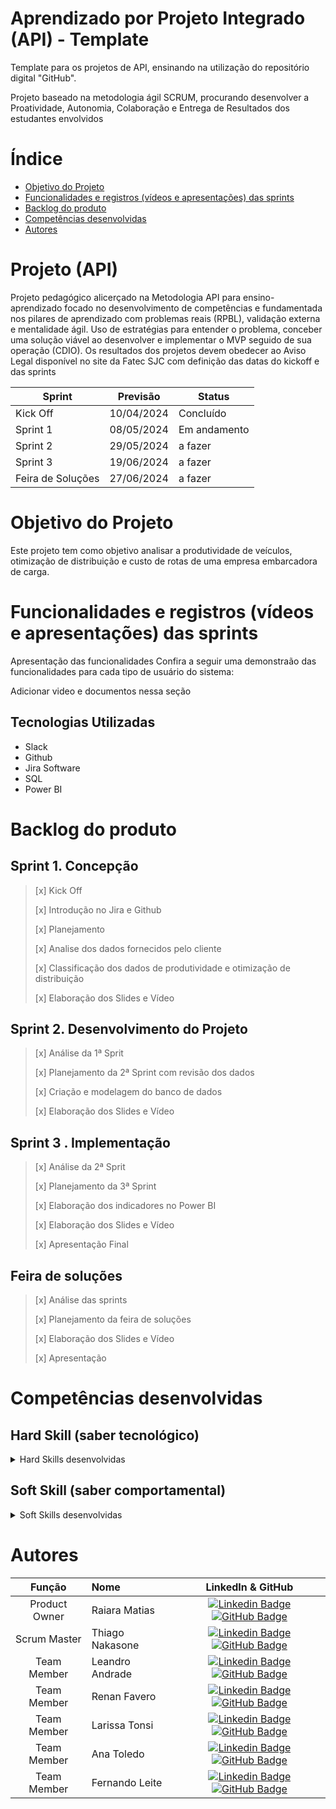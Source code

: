 # Aprendizado por Projeto Integrado (API) - Template

Template para os projetos de API, ensinando na utilização do repositório digital "GitHub". 

Projeto baseado na metodologia ágil SCRUM, procurando desenvolver a Proatividade, Autonomia, Colaboração e Entrega de Resultados dos estudantes envolvidos

# Índice
* [Objetivo do Projeto](#objetivo-do-projeto)
* [Funcionalidades e registros (vídeos e apresentações) das sprints](#funcionalidades-e-registros-(vídeos-e-apresentações)-das-sprints)
* [Backlog do produto](#Backlog-do-produto)
* [Competências desenvolvidas](#competências-desenvolvidas)
* [Autores](#autores)

# Projeto (API) 
Projeto pedagógico alicerçado na Metodologia API para ensino-aprendizado focado no desenvolvimento de competências e fundamentada nos pilares de aprendizado com problemas reais (RPBL), validação externa e mentalidade ágil. 
Uso de estratégias para entender o problema, conceber uma solução viável ao desenvolver e implementar o MVP seguido de sua operação (CDIO). 
Os resultados dos projetos devem obedecer ao Aviso Legal disponível no site da Fatec SJC com definição das datas do kickoff e das sprints

Sprint | Previsão | Status|
|------|--------|------|
|Kick Off | 10/04/2024 |Concluído|
|Sprint 1 |08/05/2024 | Em andamento|
|Sprint 2|29/05/2024| a fazer |
|Sprint 3| 19/06/2024 | a fazer|
|Feira de Soluções|27/06/2024|a fazer |





# Objetivo do Projeto
Este projeto tem como objetivo analisar a produtividade de veículos, otimização de distribuição e custo de rotas de uma empresa embarcadora de carga.


# Funcionalidades e registros (vídeos e apresentações) das sprints

Apresentação das funcionalidades
Confira a seguir uma demonstraão das funcionalidades para cada tipo de usuário do sistema:

Adicionar video e documentos nessa seção


## Tecnologias Utilizadas

* Slack
* Github
* Jira Software
* SQL
* Power BI
  
# Backlog do produto

## Sprint 1. Concepção
> [x] Kick Off
> 
> [x] Introdução no Jira e Github
> 
> [x] Planejamento
> 
> [x] Analise dos dados fornecidos pelo cliente 
> 
> [x] Classificação dos dados de produtividade e otimização de distribuição
>
> [x] Elaboração dos Slides e Vídeo

## Sprint 2. Desenvolvimento do Projeto
> [x] Análise da 1ª Sprit
> 
> [x] Planejamento da 2ª Sprint com revisão dos dados 
> 
> [x] Criação e modelagem do banco de dados
> 
> [x] Elaboração dos Slides e Vídeo
> 
## Sprint 3 . Implementação

> 
> [x] Análise da 2ª Sprit
> 
> [x] Planejamento da 3ª Sprint
>
>  [x] Elaboração dos indicadores no Power BI
> 
> [x] Elaboração dos Slides e Vídeo
> 
> [x] Apresentação Final
> 
      
## Feira de soluções

>
> [x] Análise das sprints
> 
> [x] Planejamento da feira de soluções
> 
> [x] Elaboração dos Slides e Vídeo
> 
> [x] Apresentação
>




  
# Competências desenvolvidas

## Hard Skill (saber tecnológico)
<details>
<summary>Hard Skills desenvolvidas</summary>
  
| Tecnologia/Metodologia | Classificação |
| ---------------------- | ------------- |
| GitHub | ★ ★ ★ ★ ★ ★ ★ ☆ ☆ ☆ |
| Gestão de Projetos | ★ ★ ★ ★ ★ ★ ☆ ☆ ☆ ☆ |
| Scrum Master | ★ ★ ★ ★ ★ ★ ★ ☆ ☆ ☆ |
| Prodct Owner | ★ ★ ★ ★ ★ ★ ★ ☆ ☆ ☆ |
| Markdown | ★ ★ ★ ★ ★ ★ ★ ☆ ☆ ☆ |
| Git Projects | ★ ★ ★ ★ ★ ★ ★ ☆ ☆ ☆ |
 
</details>

## Soft Skill (saber comportamental)
<details>
<summary>Soft Skills desenvolvidas</summary>

| Habilidades | Classificação |
| ---------------------- | ------------- |
| Liderança| ★ ★ ★ ★ ★ ☆ ☆ ☆ ☆ ☆ |
| Proatividade| ★ ★ ★ ★ ★ ★ ☆ ☆ ☆ ☆ |
| Comunicação | ★ ★ ★ ★ ★ ★ ★ ☆ ☆ ☆ |
| Criatividade | ★ ★ ★ ★ ★ ★ ★ ☆ ☆ ☆ |
| Trabalho em equipe | ★ ★ ★ ★ ★ ★ ★ ☆ ☆ ☆ |


</details>

# Autores
|    Função     | Nome                                  |                                                                                                                                                      LinkedIn & GitHub                                                                                                                                                      |
| :-----------: | :------------------------------------ | :-------------------------------------------------------------------------------------------------------------------------------------------------------------------------------------------------------------------------------------------------------------------------------------------------------------------------: |
|Product Owner| Raiara Matias| [![Linkedin Badge](https://img.shields.io/badge/Linkedin-blue?style=flat-square&logo=Linkedin&logoColor=white)]()  [![GitHub Badge](https://img.shields.io/badge/GitHub-111217?style=flat-square&logo=github&logoColor=white)]()|
|Scrum Master|Thiago Nakasone | [![Linkedin Badge](https://img.shields.io/badge/Linkedin-blue?style=flat-square&logo=Linkedin&logoColor=white)]() [![GitHub Badge](https://img.shields.io/badge/GitHub-111217?style=flat-square&logo=github&logoColor=white)](https://github.com/thiagonakasone)|
|Team Member| Leandro Andrade| [![Linkedin Badge](https://img.shields.io/badge/Linkedin-blue?style=flat-square&logo=Linkedin&logoColor=white)]()  [![GitHub Badge](https://img.shields.io/badge/GitHub-111217?style=flat-square&logo=github&logoColor=white)](https://github.com/Andradele97)|
|Team Member| Renan Favero| [![Linkedin Badge](https://img.shields.io/badge/Linkedin-blue?style=flat-square&logo=Linkedin&logoColor=white)]()  [![GitHub Badge](https://img.shields.io/badge/GitHub-111217?style=flat-square&logo=github&logoColor=white)](https://github.com/RVCFavero)|
|Team Member|Larissa Tonsi| [![Linkedin Badge](https://img.shields.io/badge/Linkedin-blue?style=flat-square&logo=Linkedin&logoColor=white)]() [![GitHub Badge](https://img.shields.io/badge/GitHub-111217?style=flat-square&logo=github&logoColor=white)](https://github.com/Latonsi)|
|Team Member|Ana Toledo| [![Linkedin Badge](https://img.shields.io/badge/Linkedin-blue?style=flat-square&logo=Linkedin&logoColor=white)]() [![GitHub Badge](https://img.shields.io/badge/GitHub-111217?style=flat-square&logo=github&logoColor=white)](https://github.com/atoledoo)|
|Team Member| Fernando Leite| [![Linkedin Badge](https://img.shields.io/badge/Linkedin-blue?style=flat-square&logo=Linkedin&logoColor=white)]()  [![GitHub Badge](https://img.shields.io/badge/GitHub-111217?style=flat-square&logo=github&logoColor=white)](https://github.com/Fernandao78)|





